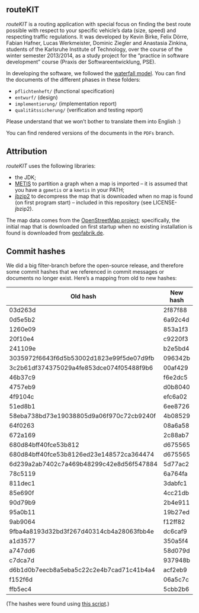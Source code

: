 routeKIT
--------

*routeKIT* is a routing application with special focus on finding the best route possible with respect to your specific vehicle’s data (size, speed) and respecting traffic regulations.
It was developed by Kevin Birke, Felix Dörre, Fabian Hafner, Lucas Werkmeister, Dominic Ziegler and Anastasia Zinkina, students of the Karlsruhe Institute of Technology, over the course of the winter semester 2013/2014, as a study project for the “practice in software development” course (Praxis der Softwareentwicklung, PSE).

In developing the software, we followed the [waterfall model](https://en.wikipedia.org/wiki/Waterfall_model). You can find the documents of the different phases in these folders:

* `pflichtenheft/` (functional specification)
* `entwurf/` (design)
* `implementierung/` (implementation report)
* `qualitätssicherung/` (verification and testing report)

Please understand that we won’t bother to translate them into English :)

You can find rendered versions of the documents in the `PDFs` branch.

Attribution
-----------

*routeKIT* uses the following libraries:

* the JDK;
* [METIS](http://glaros.dtc.umn.edu/gkhome/views/metis) to partition a graph when a map is imported – it is assumed that you have a `gpmetis` or a `kmetis` in your PATH;
* [jbzip2](https://code.google.com/p/jbzip2/) to decompress the map that is downloaded when no map is found (on first program start) – included in this repository (see LICENSE-jbzip2).

The map data comes from the [OpenStreetMap project](www.openstreetmap.org/);
specifically, the initial map that is downloaded on first startup when no existing installation is found is downloaded from [geofabrik.de](http://www.geofabrik.de/).

Commit hashes
-------------

We did a big filter-branch before the open-source release, and therefore some commit hashes that we referenced in commit messages or documents no longer exist.
Here’s a mapping from old to new hashes:

Old hash|New hash
--------|--------
03d263d|2f87f88
0d5e5b2|6a92c4d
1260e09|853a1f3
20f10e4|c9220f3
241109e|b2e5bd4
3035972f6643f6d5b53002d1823e99f5de07d9fb|096342b
3c2b61df374375029a4fe853dce074f05488f9b6|00af429
46b37c9|f6e2dc5
4757eb9|d0b8040
4f9104c|efc6a02
51ed8b1|6ee8726
58eba738bd73e19038805d9a06f970c72cb9240f|4b08529
64f0263|08a6a58
672a169|2c88ab7
680d84bff40fce53b812|d675565
680d84bff40fce53b8126ed23e148572ca364474|d675565
6d239a2ab7402c7a469b48299c42e8d56f547884|5d77ac2
78c5119|6a764fa
811dec1|3dabfc1
85e690f|4cc21db
90d79b9|2b4e911
95a0b11|19b27ed
9ab9064|f12ff82
9fba4a8193d32bd3f267d40314cb4a28063fbb4e|dc6caf9
a1d3577|350a5f4
a747dd6|58d079d
c7dca7d|937948b
d6b1d0b7eecb8a5eba5c22c2e4b7cad71c41b4a4|acf2eb9
f152f6d|06a5c7c
ffb5ec4|5cbb2b6

(The hashes were found using [this script](https://gist.github.com/lucaswerkmeister/10495164).)

